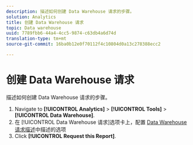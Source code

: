 ```yaml
---
description: 描述如何创建 Data Warehouse 请求的步骤。
solution: Analytics
title: 创建 Data Warehouse 请求
topic: Data warehouse
uuid: 7789fbb6-44a4-4cc5-9874-c63db4a6d74d
translation-type: tm+mt
source-git-commit: 16ba0b12e0f70112f4c10804d0a13c278388ecc2

---
```



# 创建 Data Warehouse 请求

描述如何创建 Data Warehouse 请求的步骤。

1. Navigate to **[!UICONTROL Analytics]** &gt; **[!UICONTROL Tools]** &gt; **[!UICONTROL Data Warehouse]**.
1. 在 [!UICONTROL Data Warehouse 请求]选项卡上，配置 [Data Warehouse 请求描述](/help/export/data-warehouse/data-warehouse.md#section_F21C78ED36884C389C852E876AF5CDE8)中描述的选项
1. Click **[!UICONTROL Request this Report]**.
